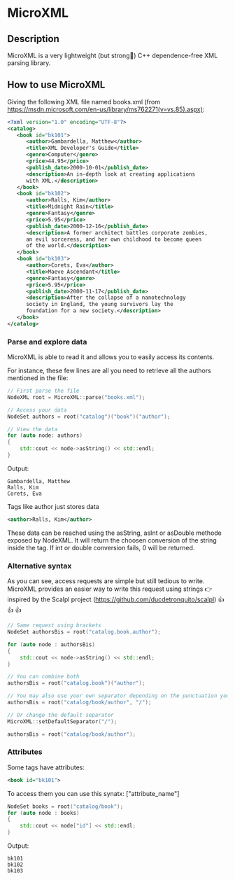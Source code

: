 # MicroXML

## Description

MicroXML is a very lightweight (but strong:ant:) C++ dependence-free XML parsing library.

## How to use MicroXML

Giving the following XML file named books.xml (from https://msdn.microsoft.com/en-us/library/ms762271(v=vs.85).aspx): 

```xml
<?xml version="1.0" encoding="UTF-8"?>
<catalog>
   <book id="bk101">
      <author>Gambardella, Matthew</author>
      <title>XML Developer's Guide</title>
      <genre>Computer</genre>
      <price>44.95</price>
      <publish_date>2000-10-01</publish_date>
      <description>An in-depth look at creating applications 
      with XML.</description>
   </book>
   <book id="bk102">
      <author>Ralls, Kim</author>
      <title>Midnight Rain</title>
      <genre>Fantasy</genre>
      <price>5.95</price>
      <publish_date>2000-12-16</publish_date>
      <description>A former architect battles corporate zombies, 
      an evil sorceress, and her own childhood to become queen 
      of the world.</description>
   </book>
   <book id="bk103">
      <author>Corets, Eva</author>
      <title>Maeve Ascendant</title>
      <genre>Fantasy</genre>
      <price>5.95</price>
      <publish_date>2000-11-17</publish_date>
      <description>After the collapse of a nanotechnology 
      society in England, the young survivors lay the 
      foundation for a new society.</description>
   </book>
</catalog>
```

### Parse and explore data
MicroXML is able to read it and allows you to easily access its contents.

For instance, these few lines are all you need to retrieve all the authors mentioned in the file:

```c++
// First parse the file
NodeXML root = MicroXML::parse("books.xml");

// Access your data
NodeSet authors = root("catalog")("book")("author");

// View the data
for (auto node: authors)
{
    std::cout << node->asString() << std::endl;
}
```
Output:
```
Gambardella, Matthew
Ralls, Kim
Corets, Eva
```

Tags like author just stores data
```XML
<author>Ralls, Kim</author>
```
These data can be reached using the asString, asInt or asDouble methode exposed by NodeXML. It will return the choosen conversion of the string inside the tag. 
If int or double conversion fails, 0 will be returned.

### Alternative syntax
As you can see, access requests are simple but still tedious to write.
MicroXML provides an easier way to write this request using strings :point_right: inspired by the Scalpl project (https://github.com/ducdetronquito/scalpl) :+1: :+1: :+1:

```c++
// Same request using brackets
NodeSet authorsBis = root("catalog.book.author");

for (auto node : authorsBis)
{
    std::cout << node->asString() << std::endl;
}

// You can combine both
authorsBis = root("catalog.book")("author");

// You may also use your own separator depending on the punctuation you have already used
authorsBis = root("catalog/book/author", "/");

// Or change the default separator
MicroXML::setDefaultSeparator("/");

authorsBis = root("catalog/book/author");
```

### Attributes

Some tags have attributes:
```xml
<book id="bk101">
```
To access them you can use this synatx: ["attribute_name"]
```c++
NodeSet books = root("catalog/book");
for (auto node : books)
{
    std::cout << node["id"] << std::endl;
}
```
Output:
```
bk101
bk102
bk103
```
